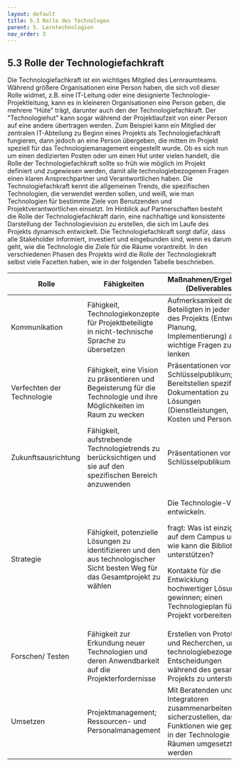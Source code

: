```yaml
---
layout: default
title: 5.3 Rolle des Technologen
parent: 5. Lerntechnologien
nav_order: 3
---
```


## 5.3 Rolle der Technologiefachkraft

Die Technologiefachkraft ist ein wichtiges Mitglied des Lernraumteams. Während
größere Organisationen eine Person haben, die sich voll dieser Rolle
widmet, z.B. eine IT-Leitung oder eine designierte
Technologie-Projektleitung, kann es in kleineren Organisationen eine
Person geben, die mehrere "Hüte" trägt, darunter auch den der
Technologiefachkraft. Der "Technologiehut" kann sogar während der Projektlaufzeit
von einer Person auf eine andere übertragen werden. Zum Beispiel kann
ein Mitglied der zentralen IT-Abteilung zu Beginn eines Projekts als
Technologiefachkraft fungieren, dann jedoch an eine Person übergeben, die mitten
im Projekt speziell für das Technologiemanagement eingestellt wurde. Ob
es sich nun um einen dedizierten Posten oder um einen Hut unter vielen
handelt, die Rolle der Technologiefachkraft sollte so früh wie möglich im Projekt
definiert und zugewiesen werden, damit alle technologiebezogenen Fragen
einen klaren Ansprechpartner und Verantwortlichen haben. Die Technologiefachkraft
kennt die allgemeinen Trends, die spezifischen Technologien, die
verwendet werden sollen, und weiß, wie man Technologien für bestimmte
Ziele von Benutzenden und Projektverantwortlichen einsetzt. Im Hinblick
auf Partnerschaften besteht die Rolle der Technologiefachkraft darin, eine
nachhaltige und konsistente Darstellung der Technologievision zu
erstellen, die sich im Laufe des Projekts dynamisch entwickelt. Die
Technologiefachkraft sorgt dafür, dass alle Stakeholder informiert, investiert und
eingebunden sind, wenn es darum geht, wie die Technologie die Ziele für
die Räume vorantreibt. In den verschiedenen Phasen des Projekts wird die
Rolle der Technologiekraft selbst viele Facetten haben, wie in der folgenden
Tabelle beschrieben.

<table>
<colgroup>
<col style="width: 15%" />
<col style="width: 34%" />
<col style="width: 49%" />
</colgroup>
<thead>
<tr class="header">
<th> <strong>Rolle</strong></th>
<th><strong>Fähigkeiten</strong></th>
<th><strong>Maßnahmen/Ergebnisse (Deliverables)</strong></th>
</tr>
</thead>
<tbody>
<tr class="odd">
<td>Kommunikation</td>
<td>Fähigkeit, Technologiekonzepte für Projektbeteiligte in nicht-technische Sprache zu übersetzen</td>
<td>Aufmerksamkeit der Beteiligten in jeder Phase des Projekts (Entwurf, Planung, Implementierung) auf die wichtige Fragen zu lenken</td>
</tr>
<tr class="even">
<td>Verfechten der Technologie</td>
<td>Fähigkeit, eine Vision zu präsentieren und Begeisterung für die Technologie und ihre Möglichkeiten im Raum zu wecken</td>
<td>Präsentationen vor Schlüsselpublikum; Bereitstellen spezifischer Dokumentation zu Lösungen (Dienstleistungen, Kosten und Personal)</td>
</tr>
<tr class="odd">
<td>Zukunftsausrichtung</td>
<td>Fähigkeit, aufstrebende Technologietrends zu berücksichtigen und sie auf den spezifischen Bereich anzuwenden</td>
<td>Präsentationen vor Schlüsselpublikum</td>
</tr>
<tr class="even">
<td>Strategie</td>
<td>Fähigkeit, potenzielle Lösungen zu identifizieren und den aus technologischer Sicht besten Weg für das Gesamtprojekt zu wählen</td>
<td><p>Die Technologie-Vision entwickeln.</p>
<p>fragt: Was ist einzigartig auf dem Campus und wie kann die Bibliothek unterstützen?</p>
<p>Kontakte für die Entwicklung hochwertiger Lösungen gewinnen; einen Technologieplan für das Projekt vorbereiten</p></td>
</tr>
<tr class="odd">
<td>Forschen/ Testen</td>
<td>Fähigkeit zur Erkundung neuer Technologien und deren Anwendbarkeit auf die Projekterfordernisse</td>
<td>Erstellen von Prototypen und Recherchen, um technologiebezogene Entscheidungen während des gesamten Projekts zu unterstützen</td>
</tr>
<tr class="even">
<td>Umsetzen</td>
<td>Projektmanagement; Ressourcen- und Personalmanagement</td>
<td>Mit Beratenden und Integratoren zusammenarbeiten, um sicherzustellen, dass die Funktionen wie geplant in der Technologie in den Räumen umgesetzt werden</td>
</tr>
</tbody>
</table>

 
